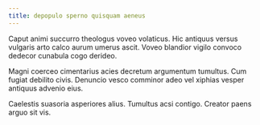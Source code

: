 ```yaml
---
title: depopulo sperno quisquam aeneus
---
```


Caput animi succurro theologus voveo volaticus. Hic antiquus versus vulgaris arto calco aurum umerus ascit. Voveo blandior vigilo convoco dedecor cunabula cogo derideo.

Magni coerceo cimentarius acies decretum argumentum tumultus. Cum fugiat debilito civis. Denuncio vesco comminor adeo vel xiphias vesper antiquus advenio eius.

Caelestis suasoria asperiores alius. Tumultus acsi contigo. Creator paens arguo sit vis.